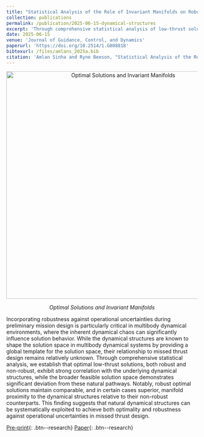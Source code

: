 ```yaml
---
title: "Statistical Analysis of the Role of Invariant Manifolds on Robust Trajectories"
collection: publications
permalink: /publication/2025-06-15-dynamical-structures
excerpt: 'Through comprehensive statistical analysis of low-thrust solutions in multibody environments, we demonstrate that optimal solutions — both robust and non-robust — exhibit strong correlation with invariant manifolds in three-body systems, establishing a fundamental connection between dynamical structures and solution robustness against operational uncertainties.'
date: 2025-06-15
venue: 'Journal of Guidance, Control, and Dynamics'
paperurl: 'https://doi.org/10.2514/1.G008818'
bibtexurl: /files/amlans_2025a.bib
citation: 'Amlan Sinha and Ryne Beeson, "Statistical Analysis of the Role of Invariant Manifolds on Robust Trajectories," Journal of Guidance, Control, and Dynamics (2025).'
---
```


<div style="text-align: center">
    <img src="/images/papers/dynamical-structures/frames.png" alt="Optimal Solutions and Invariant Manifolds" style="width: 600px; max-width: 100%;"/>
    <p><em>Optimal Solutions and Invariant Manifolds</em></p>
</div>

Incorporating robustness against operational uncertainties during preliminary mission design is particularly critical in multibody dynamical environments, where the inherent dynamical chaos can significantly influence solution behavior. While the dynamical structures are known to shape the solution space in multibody dynamical systems by providing a global template for the solution space, their relationship to missed thrust design remains relatively unknown. Through comprehensive statistical analysis, we establish that optimal low-thrust solutions, both robust and non-robust, exhibit strong correlation with the underlying dynamical structures, while the broader feasible solution space demonstrates significant deviation from these natural pathways. Notably, robust optimal solutions maintain comparable, and in certain cases superior, manifold proximity to the dynamical structures relative to their non-robust counterparts. This finding suggests that natural dynamical structures can be systematically exploited to achieve both optimality and robustness against operational uncertainties in missed thrust design.

[Pre-print](/files/amlans_2025a_arxiv.pdf){: .btn--research} [Paper](/files/amlans_2025a.pdf){: .btn--research}

